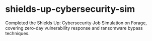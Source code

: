 # shields-up-cybersecurity-sim
Completed the Shields Up: Cybersecurity Job Simulation on Forage, covering zero-day vulnerability response and ransomware bypass techniques.
